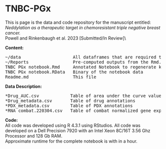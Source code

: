 # TNBC-PGx
This is page is the data and code repository for the manuscript entitled:\
*Neddylation as a therapeutic target in chemoresistant triple negative breast cancer.*\
Powell and Rinkenbaugh et al. 2023 [Submitted/In Review]\

**Content:**<br>
<pre>
~/data                    All dataframes that are required to run the Rmd and replicate analysis
~/Reports                 Pre-computed outputs from the Rmd. Interactive HTML files likely need to be downloaded before opening
TNBC PGx notebook.Rmd     Annotated Notebook to regenerate key figures
TNBC PGx notebook.RData   Binary of the notebook data
Readme.md                 This file
</pre>

**Data Description:**<br>
<pre>
*Drug_AUC.csv            Table of area under the curve values for the in vitro high throughput screen
*Drug_metadata.csv       Table of drug annotations
*PDX_metadata.csv        Table of PDX annotations
*RNA_combat.220304.csv   Table of combat normalized gene expression values.
</pre>

**Code:**\
All code was developed using R 4.3.1 using RStudios. All code was developed on a Dell Precision 7920 with an Intel Xeon 8C/16T 3.56 Ghz Processor and 128 Gb RAM.\
Approximate runtime for the complete notebook is with in a hour.
